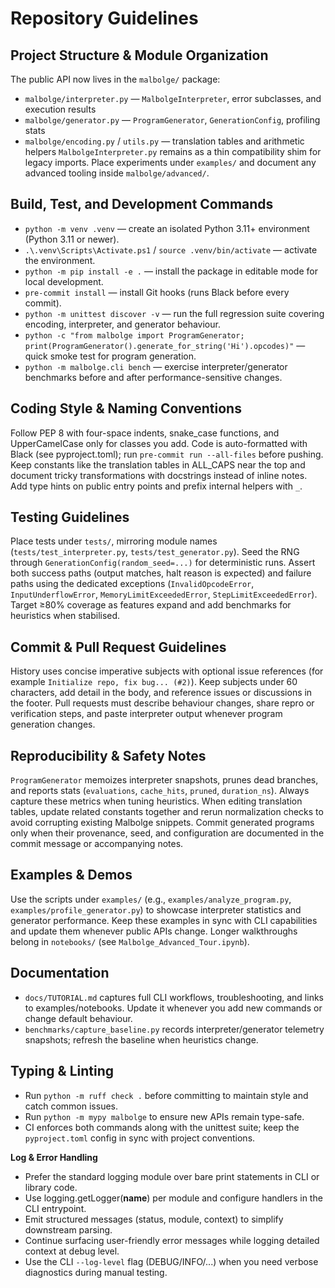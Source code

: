 ﻿# Repository Guidelines

## Project Structure & Module Organization

The public API now lives in the `malbolge/` package:

- `malbolge/interpreter.py` — `MalbolgeInterpreter`, error subclasses, and execution results
- `malbolge/generator.py` — `ProgramGenerator`, `GenerationConfig`, profiling stats
- `malbolge/encoding.py` / `utils.py` — translation tables and arithmetic helpers
  `MalbolgeInterpreter.py` remains as a thin compatibility shim for legacy imports. Place experiments under `examples/` and document any advanced tooling inside `malbolge/advanced/`.

## Build, Test, and Development Commands

- `python -m venv .venv` — create an isolated Python 3.11+ environment (Python 3.11 or newer).
- `.\.venv\Scripts\Activate.ps1` / `source .venv/bin/activate` — activate the environment.
- `python -m pip install -e .` — install the package in editable mode for local development.
- `pre-commit install` — install Git hooks (runs Black before every commit).
- `python -m unittest discover -v` — run the full regression suite covering encoding, interpreter, and generator behaviour.
- `python -c "from malbolge import ProgramGenerator; print(ProgramGenerator().generate_for_string('Hi').opcodes)"` — quick smoke test for program generation.
- `python -m malbolge.cli bench` — exercise interpreter/generator benchmarks before and after performance-sensitive changes.

## Coding Style & Naming Conventions

Follow PEP 8 with four-space indents, snake_case functions, and UpperCamelCase only for classes you add. Code is auto-formatted with Black (see pyproject.toml); run `pre-commit run --all-files` before pushing. Keep constants like the translation tables in ALL_CAPS near the top and document tricky transformations with docstrings instead of inline notes. Add type hints on public entry points and prefix internal helpers with `_`.

## Testing Guidelines

Place tests under `tests/`, mirroring module names (`tests/test_interpreter.py`, `tests/test_generator.py`). Seed the RNG through `GenerationConfig(random_seed=...)` for deterministic runs. Assert both success paths (output matches, halt reason is expected) and failure paths using the dedicated exceptions (`InvalidOpcodeError`, `InputUnderflowError`, `MemoryLimitExceededError`, `StepLimitExceededError`). Target ≥80% coverage as features expand and add benchmarks for heuristics when stabilised.

## Commit & Pull Request Guidelines

History uses concise imperative subjects with optional issue references (for example `Initialize repo, fix bug... (#2)`). Keep subjects under 60 characters, add detail in the body, and reference issues or discussions in the footer. Pull requests must describe behaviour changes, share repro or verification steps, and paste interpreter output whenever program generation changes.

## Reproducibility & Safety Notes

`ProgramGenerator` memoizes interpreter snapshots, prunes dead branches, and reports stats (`evaluations`, `cache_hits`, `pruned`, `duration_ns`). Always capture these metrics when tuning heuristics. When editing translation tables, update related constants together and rerun normalization checks to avoid corrupting existing Malbolge snippets. Commit generated programs only when their provenance, seed, and configuration are documented in the commit message or accompanying notes.

## Examples & Demos

Use the scripts under `examples/` (e.g., `examples/analyze_program.py`, `examples/profile_generator.py`) to showcase interpreter statistics and generator performance. Keep these examples in sync with CLI capabilities and update them whenever public APIs change. Longer walkthroughs belong in `notebooks/` (see `Malbolge_Advanced_Tour.ipynb`).

## Documentation

- `docs/TUTORIAL.md` captures full CLI workflows, troubleshooting, and links to examples/notebooks. Update it whenever you add new commands or change default behaviour.
- `benchmarks/capture_baseline.py` records interpreter/generator telemetry snapshots; refresh the baseline when heuristics change.

## Typing & Linting

- Run `python -m ruff check .` before committing to maintain style and catch common issues.
- Run `python -m mypy malbolge` to ensure new APIs remain type-safe.
- CI enforces both commands along with the unittest suite; keep the `pyproject.toml` config in sync with project conventions.

**Log & Error Handling**

- Prefer the standard logging module over bare print statements in CLI or library code.
- Use logging.getLogger(__name__) per module and configure handlers in the CLI entrypoint.
- Emit structured messages (status, module, context) to simplify downstream parsing.
- Continue surfacing user-friendly error messages while logging detailed context at debug level.
- Use the CLI `--log-level` flag (DEBUG/INFO/...) when you need verbose diagnostics during manual testing.
